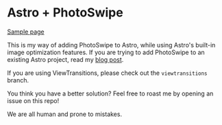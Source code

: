 # Astro + PhotoSwipe

[Sample page](https://astro-photoswipe.petrovicz.com/)

This is my way of adding PhotoSwipe to Astro, while using Astro's built-in image optimization features.
If you are trying to add PhotoSwipe to an existing Astro project, read my [blog post](https://dev.to/petrovicz/astro-photoswipe-549a).

If you are using ViewTransitions, please check out the `viewtransitions` branch.

You think you have a better solution? Feel free to roast me by opening an issue on this repo!

We are all human and prone to mistakes.
